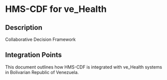 # HMS-CDF for ve_Health

## Description

Collaborative Decision Framework

## Integration Points

This document outlines how HMS-CDF is integrated with ve_Health systems in Bolivarian Republic of Venezuela.
